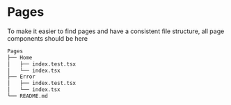 # Pages

To make it easier to find pages and have a consistent file structure, all page components should be here

```bash
Pages
├── Home
│   ├── index.test.tsx
│   └── index.tsx
├── Error
│   ├── index.test.tsx
│   └── index.tsx
└── README.md
```
